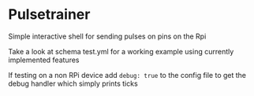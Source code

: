 # Pulsetrainer

Simple interactive shell for sending pulses on pins on the Rpi

Take a look at schema test.yml for a working example using currently implemented features

If testing on a non RPi device add `debug: true` to the config file to get the debug handler which simply prints ticks
